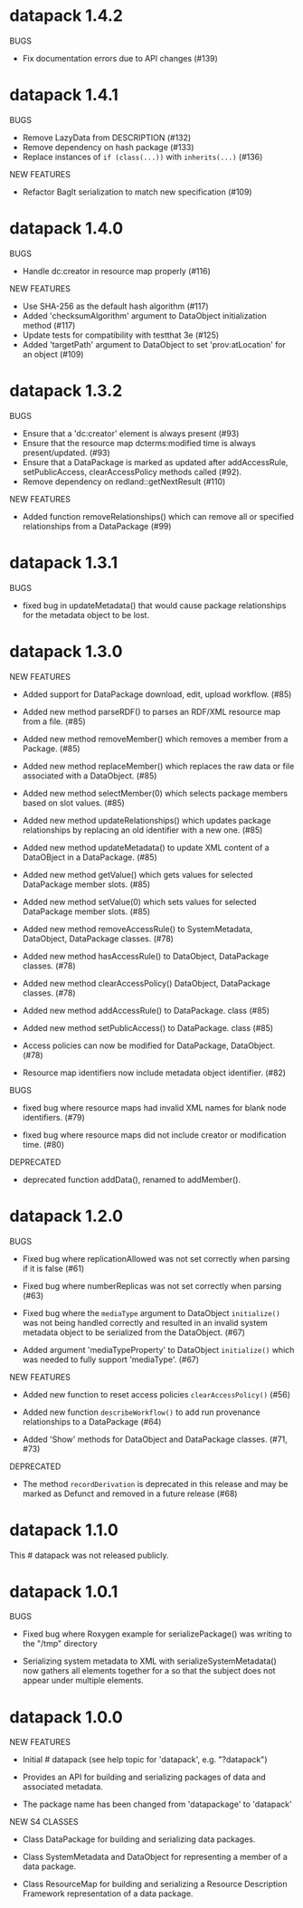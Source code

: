 # datapack 1.4.2

BUGS

* Fix documentation errors due to API changes  (#139)

# datapack 1.4.1

BUGS

* Remove LazyData from DESCRIPTION  (#132)
* Remove dependency on hash package (#133)
* Replace instances of `if (class(...))` with `inherits(...)` (#136)

NEW FEATURES

* Refactor BagIt serialization to match new specification (#109)

# datapack 1.4.0

BUGS

* Handle dc:creator in resource map properly (#116)

NEW FEATURES

* Use SHA-256 as the default hash algorithm (#117)
* Added 'checksumAlgorithm' argument to DataObject initialization method  (#117)
* Update tests for compatibility with testthat 3e (#125)
* Added 'targetPath' argument to DataObject to set 'prov:atLocation' for an object (#109)

# datapack 1.3.2

BUGS

* Ensure that a 'dc:creator' element is always present (#93)
* Ensure that the resource map dcterms:modified time is always present/updated. (#93)
* Ensure that a DataPackage is marked as updated after addAccessRule, setPublicAccess, clearAccessPolicy methods called (#92).
* Remove dependency on redland::getNextResult (#110)

NEW FEATURES
* Added function removeRelationships() which can remove all or specified relationships from a DataPackage (#99)

# datapack 1.3.1

BUGS

* fixed bug in updateMetadata() that would cause package relationships
  for the metadata object to be lost. 

# datapack 1.3.0

NEW FEATURES

* Added support for DataPackage download, edit, upload workflow. (#85)

* Added new method parseRDF() to parses an RDF/XML resource map from a file. (#85)

* Added new method removeMember() which removes a member from a Package. (#85)

* Added new method replaceMember() which replaces the raw data or file associated with a DataObject. (#85)

* Added new method selectMember(0) which selects package members based on slot values. (#85)

* Added new method updateRelationships() which updates package relationships by replacing an old 
  identifier with a new one. (#85)
  
* Added new method updateMetadata() to update XML content of a DataOBject in a DataPackage. (#85)

* Added new method getValue() which gets values for selected DataPackage member slots. (#85)

* Added new method setValue(0) which sets values for selected DataPackage member slots. (#85)

* Added new method removeAccessRule() to SystemMetadata, DataObject, DataPackage classes. (#78)

* Added new method hasAccessRule() to DataObject, DataPackage classes. (#78)

* Added new method clearAccessPolicy() DataObject, DataPackage classes. (#78)

* Added new method addAccessRule() to DataPackage. class (#85)

* Added new method setPublicAccess() to DataPackage. class (#85)

* Access policies can now be modified for DataPackage, DataObject. (#78)

* Resource map identifiers now include metadata object identifier. (#82)

BUGS

* fixed bug where resource maps had invalid XML names for blank node identifiers. (#79)

* fixed bug where resource maps did not include creator or modification time. (#80)

DEPRECATED

- deprecated function addData(), renamed to addMember().

# datapack 1.2.0

BUGS

* Fixed bug where replicationAllowed was not set correctly when parsing if it is
  false (#61)
  
* Fixed bug where numberReplicas was not set correctly when parsing (#63)

* Fixed bug where the `mediaType` argument to DataObject `initialize()`
  was not being handled correctly and resulted in an invalid system metadata
  object to be serialized from the DataObject. (#67)
  
* Added argument 'mediaTypeProperty' to DataObject `initialize()` which was
  needed to fully support 'mediaType'. (#67)

NEW FEATURES

* Added new function to reset access policies `clearAccessPolicy()` (#56)

* Added new function `describeWorkflow()` to add run provenance relationships to a DataPackage (#64)

* Added 'Show' methods for DataObject and DataPackage classes. (#71, #73)

DEPRECATED 

* The method `recordDerivation` is deprecated in this release and may be marked as Defunct and
  removed in a future release (#68)
  
# datapack 1.1.0

This # datapack was not released publicly.

# datapack 1.0.1

BUGS

* Fixed bug where Roxygen example for serializePackage() was writing to the "/tmp" 
  directory
  
* Serializing system metadata to XML with serializeSystemMetadata() now gathers all
  <permission> elements together for a <subject> so that the subject does not appear
  under multiple <allow> elements.
  
# datapack 1.0.0

NEW FEATURES

* Initial # datapack (see help topic for 'datapack', e.g. "?datapack")

* Provides an API for building and serializing packages of data and associated metadata.

* The package name has been changed from 'datapackage' to 'datapack'

NEW S4 CLASSES

* Class DataPackage for building and serializing data packages.

* Class SystemMetadata and DataObject for representing a member of a data package.

* Class ResourceMap for building and serializing a Resource Description Framework
  representation of a data package.
